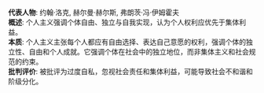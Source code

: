 
**代表人物**: 约翰·洛克, 赫尔曼·赫尔斯, 弗朗茨·冯·伊姆霍夫  
**概述**: 个人主义强调个体自由、独立与自我实现，认为个人权利应优先于集体利益。  
**本质**: 个人主义主张每个人都应有自由选择、表达自己意愿的权利，强调个体的独立性、自由和个人成就。它强调个体在社会中的独立地位，而非集体主义和社会规范的约束。  
**批判评价**: 被批评为过度自私，忽视社会责任和集体利益，可能导致社会不和谐和阶级分化。